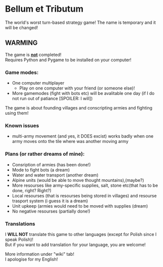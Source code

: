 # Bellum et Tributum
The world's worst turn-based strategy game! The name is temporary and it will be changed!  
## **WARMING**  
The game is <ins>**not**</ins> completed!  
Requires Python and Pygame to be installed on your computer!
### Game modes:  
- One computer multiplayer
  - Play on one computer with your friend (or someone else)!
- More gamemodes (fight with bots etc) will be avalitable one day (if I do not run out of patiance [SPOILER: I will])
  
The game is about founding villages and conscripting armies and fighting using them!  
### Known issues  
- multi-army movement (and yes, it DOES excist) works badly when one army moves onto the tile where was another moving army  
### Plans (or rather dreams of mine):
- Consription of armies (has been done!)
- Mode to fight bots (a dream)
- Water and water transport (another dream)
- Alpine units (would be able to move thought mountains),(maybe?)
- More resourses like army-specific supplies, salt, stone etc(that has to be done, right? Right?)
- Local resourses (that is resourses being stored in villages) and resourse trasport system (i guess it is a dream)
- Unit upkeep (armies would need to be moved with supplies (dream)
- No negative resourses (partially done!)
### Translations
I **WILL NOT** translate this game to other languages (except for Polish since I speak Polish)!  
But if you want to add translation for your language, you are welcome!

More information under "wiki" tab!  
I apologise for my English!
